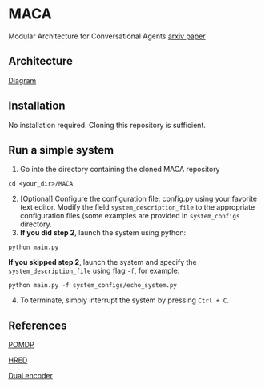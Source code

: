 # MACA
Modular Architecture for Conversational Agents
[arxiv paper](https://arxiv.org/abs/1705.00673)

## Architecture
[Diagram](https://drive.google.com/open?id=0B3VG4mDUTWdINnQ1T1Bac3RQbW8)

## Installation
No installation required. Cloning this repository is sufficient.

## Run a simple system
1. Go into the directory containing the cloned MACA repository
```
cd <your_dir>/MACA
```
2. [Optional] Configure the configuration file: config.py using your favorite text editor. Modify the field `system_description_file` to the appropriate configuration files (some examples are provided in `system_configs` directory.
3. <b>If you did step 2</b>, launch the system using python:
```
python main.py
```
<b>If you skipped step 2</b>, launch the system and specify the `system_description_file` using flag `-f`, for example:
```
python main.py -f system_configs/echo_system.py
```
4. To terminate, simply interrupt the system by pressing `Ctrl + C`.

## References
[POMDP](https://github.com/mbforbes/py-pomdp)

[HRED](https://github.com/julianser/hed-dlg-truncated)

[Dual encoder](https://github.com/NicolasAG/Discriminator)
